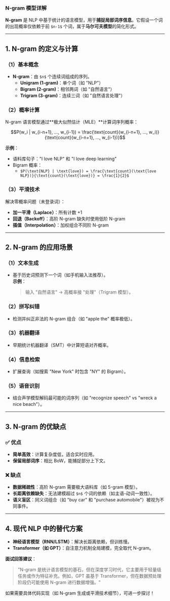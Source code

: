 ### **N-gram 模型详解**

**N-gram** 是 NLP 中基于统计的语言模型，用于**捕捉局部词序信息**。它假设一个词的出现概率仅依赖于前 `$n-1$` 个词，属于**马尔可夫模型**的简化形式。

***

## **1. N-gram 的定义与计算**

### **（1）基本概念**

*   **N-gram**：由 `$n$` 个连续词组成的序列。
    *   **Unigram (1-gram)**：单个词（如 "NLP"）
    *   **Bigram (2-gram)**：相邻两词（如 "自然语言"）
    *   **Trigram (3-gram)**：连续三词（如 "自然语言处理"）

### **（2）概率计算**

N-gram 语言模型通过\*\*极大似然估计（MLE）\*\*计算词序列概率：

```math
P(w_i | w_{i-n+1}, ..., w_{i-1}) = \frac{\text{count}(w_{i-n+1}, ..., w_i)}{\text{count}(w_{i-n+1}, ..., w_{i-1})}
```

**示例**：

*   语料库句子："I love NLP" 和 "I love deep learning"
*   Bigram 概率：
    *   `$P(\text{NLP} | \text{love}) = \frac{\text{count}(\text{love NLP})}{\text{count}(\text{love})} = \frac{1}{2}$`

### **（3）平滑技术**

解决零概率问题（未登录词）：

*   **加一平滑（Laplace）**：所有计数 +1
*   **回退（Backoff）**：高阶 N-gram 缺失时使用低阶 N-gram
*   **插值（Interpolation）**：加权组合不同阶 N-gram

***

## **2. N-gram 的应用场景**

### **（1）文本生成**

*   基于历史词预测下一个词（如手机输入法推荐）。\
    **示例**：
    > 输入 "自然语言" → 高概率接 "处理"（Trigram 模型）。

### **（2）拼写纠错**

*   检测并纠正非法的 N-gram 组合（如 "apple the" 概率极低）。

### **（3）机器翻译**

*   早期统计机器翻译（SMT）中计算短语对齐概率。

### **（4）信息检索**

*   扩展查询（如搜索 "New York" 时包含 "NY" 的 Bigram）。

### **（5）语音识别**

*   结合声学模型解码最可能的词序列（如 "recognize speech" vs "wreck a nice beach"）。

***

## **3. N-gram 的优缺点**

### **✅ 优点**

*   **简单高效**：计算复杂度低，适合实时应用。
*   **保留局部词序**：相比 BoW，能捕捉部分上下文。

### **❌ 缺点**

*   **数据稀疏性**：高阶 N-gram 需要极大语料库（如 5-gram 模型）。
*   **长距离依赖缺失**：无法建模超过 `$n$` 个词的依赖（如主语-动词一致性）。
*   **语义盲区**：同义词组合（如 "buy car" 和 "purchase automobile"）被视为不同事件。

***

## **4. 现代 NLP 中的替代方案**

*   **神经语言模型（RNN/LSTM）**：解决长距离依赖，但训练慢。
*   **Transformer（如 GPT）**：自注意力机制全局建模，完全取代 N-gram。

**面试回答建议**：

> "N-gram 是统计语言模型的基石，但在深度学习时代，它主要用于轻量级任务或作为特征补充。例如，GPT 虽基于 Transformer，但在数据预处理阶段仍可能使用 N-gram 进行数据增强。"

如果需要具体代码实现（如 N-gram 生成或平滑技术细节），可进一步探讨！
